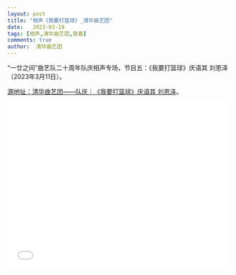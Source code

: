 ```yaml
---
layout: post
title: "相声《我要打篮球》_清华曲艺团"
date:   2023-03-19
tags: [相声,清华曲艺团,我看]
comments: true
author:  清华曲艺团
---
```


“一廿之间”曲艺队二十周年队庆相声专场，节目五：《我要打篮球》庆语其 刘恩泽（2023年3月11日）。

[源地址：清华曲艺团——队庆｜《我要打篮球》庆语其 刘恩泽](https://www.bilibili.com/video/BV1k84y1A7Gy/)。

<div style="position: relative; width: 100%; height: 0; padding-bottom: 75%;">
    <iframe src="//player.bilibili.com/player.html?aid=610977428&page=1&danmaku=0&high_quality=1" scrolling="no" border="0" frameborder="no" framespacing="0" allowfullscreen="true" style="position: absolute; width: 100%; height: 100%; left: 0; top: 0;" sandbox="allow-top-navigation allow-same-origin allow-forms allow-scripts"></iframe>
</div>
